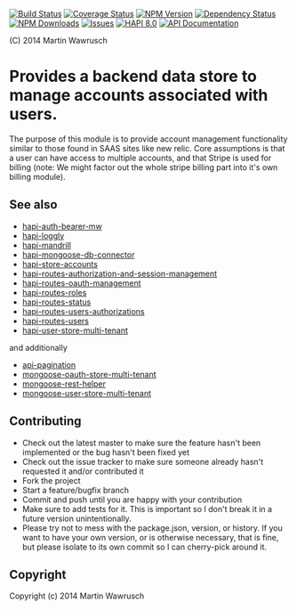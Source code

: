 [![Build Status](https://travis-ci.org/codedoctor/hapi-store-accounts.svg?branch=master)](https://travis-ci.org/codedoctor/hapi-store-accounts)
[![Coverage Status](https://img.shields.io/coveralls/codedoctor/hapi-store-accounts.svg)](https://coveralls.io/r/codedoctor/hapi-store-accounts)
[![NPM Version](http://img.shields.io/npm/v/hapi-store-accounts.svg)](https://www.npmjs.org/package/hapi-store-accounts)
[![Dependency Status](https://gemnasium.com/codedoctor/hapi-store-accounts.svg)](https://gemnasium.com/codedoctor/hapi-store-accounts)
[![NPM Downloads](http://img.shields.io/npm/dm/hapi-store-accounts.svg)](https://www.npmjs.org/package/hapi-store-accounts)
[![Issues](http://img.shields.io/github/issues/codedoctor/hapi-store-accounts.svg)](https://github.com/codedoctor/hapi-store-accounts/issues)
[![HAPI 8.0](http://img.shields.io/badge/hapi-8.0-blue.svg)](http://hapijs.com)
[![API Documentation](http://img.shields.io/badge/API-Documentation-ff69b4.svg)](http://coffeedoc.info/github/codedoctor/hapi-store-accounts)

(C) 2014 Martin Wawrusch

# Provides a backend data store to manage accounts associated with users.

The purpose of this module is to provide account management functionality similar to
those found in SAAS sites like new relic. Core assumptions is that a user can have access
to multiple accounts, and that Stripe is used for billing (note: We might factor out the whole stripe billing part into it's own billing module).


## See also

* [hapi-auth-bearer-mw](https://github.com/codedoctor/hapi-auth-bearer-mw)
* [hapi-loggly](https://github.com/codedoctor/hapi-loggly)
* [hapi-mandrill](https://github.com/codedoctor/hapi-mandrill)
* [hapi-mongoose-db-connector](https://github.com/codedoctor/hapi-mongoose-db-connector)
* [hapi-store-accounts](https://github.com/codedoctor/hapi-store-accounts)
* [hapi-routes-authorization-and-session-management](https://github.com/codedoctor/hapi-routes-authorization-and-session-management)
* [hapi-routes-oauth-management](https://github.com/codedoctor/hapi-routes-oauth-management)
* [hapi-routes-roles](https://github.com/codedoctor/hapi-routes-roles)
* [hapi-routes-status](https://github.com/codedoctor/hapi-routes-status)
* [hapi-routes-users-authorizations](https://github.com/codedoctor/hapi-routes-users-authorizations)
* [hapi-routes-users](https://github.com/codedoctor/hapi-routes-users)
* [hapi-user-store-multi-tenant](https://github.com/codedoctor/hapi-user-store-multi-tenant)

and additionally

* [api-pagination](https://github.com/codedoctor/api-pagination)
* [mongoose-oauth-store-multi-tenant](https://github.com/codedoctor/mongoose-oauth-store-multi-tenant)
* [mongoose-rest-helper](https://github.com/codedoctor/mongoose-rest-helper)
* [mongoose-user-store-multi-tenant](https://github.com/codedoctor/mongoose-user-store-multi-tenant)


## Contributing
 
* Check out the latest master to make sure the feature hasn't been implemented or the bug hasn't been fixed yet
* Check out the issue tracker to make sure someone already hasn't requested it and/or contributed it
* Fork the project
* Start a feature/bugfix branch
* Commit and push until you are happy with your contribution
* Make sure to add tests for it. This is important so I don't break it in a future version unintentionally.
* Please try not to mess with the package.json, version, or history. If you want to have your own version, or is otherwise necessary, that is fine, but please isolate to its own commit so I can cherry-pick around it.

## Copyright

Copyright (c) 2014 Martin Wawrusch 
